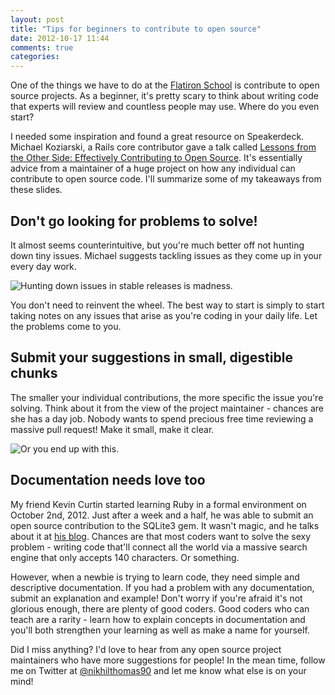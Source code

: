 ```yaml
---
layout: post
title: "Tips for beginners to contribute to open source"
date: 2012-10-17 11:44
comments: true
categories: 
---
```


One of the things we have to do at the [Flatiron School](http://www.flatironschool.com) is contribute to open source projects. As a beginner, it's pretty scary to think about writing code that experts will review and countless people may use. Where do you even start? 

<!-- more -->

I needed some inspiration and found a great resource on Speakerdeck. Michael Koziarski, a Rails core contributor gave a talk called [Lessons from the Other Side: Effectively Contributing to Open Source](https://speakerdeck.com/u/nzkoz/p/lessons-from-the-other-side-effectively-contributing-to-open-source). It's essentially advice from a maintainer of a huge project on how any individual can contribute to open source code. I'll summarize some of my takeaways from these slides.

## Don't go looking for problems to solve!

It almost seems counterintuitive, but you're much better off not hunting down tiny issues. Michael suggests tackling issues as they come up in your every day work.

![Hunting down issues in stable releases is madness.](http://imgs.xkcd.com/comics/think_logically.png)

You don't need to reinvent the wheel. The best way to start is simply to start taking notes on any issues that arise as you're coding in your daily life. Let the problems come to you.

## Submit your suggestions in small, digestible chunks

The smaller your individual contributions, the more specific the issue you're solving. Think about it from the view of the project maintainer - chances are she has a day job. Nobody wants to spend precious free time reviewing a massive pull request! Make it small, make it clear.

![Or you end up with this.](http://imgs.xkcd.com/comics/home_organization.png)

## Documentation needs love too

My friend Kevin Curtin started learning Ruby in a formal environment on October 2nd, 2012. Just after a week and a half, he was able to submit an open source contribution to the SQLite3 gem. It wasn't magic, and he talks about it at [his blog](http://kcurtin.github.com/blog/2012/10/11/contributing-to-open-source-a-beginners-guide-part-1-of-2/). Chances are that most coders want to solve the sexy problem - writing code that'll connect all the world via a massive search engine that only accepts 140 characters. Or something.

However, when a newbie is trying to learn code, they need simple and descriptive documentation. If you had a problem with any documentation, submit an explanation and example! Don't worry if you're afraid it's not glorious enough, there are plenty of good coders. Good coders who can teach are a rarity - learn how to explain concepts in documentation and you'll both strengthen your learning as well as make a name for yourself.

Did I miss anything? I'd love to hear from any open source project maintainers who have more suggestions for people! In the mean time, follow me on Twitter at [@nikhilthomas90](http://www.twitter.com/nikhilthomas90) and let me know what else is on your mind!